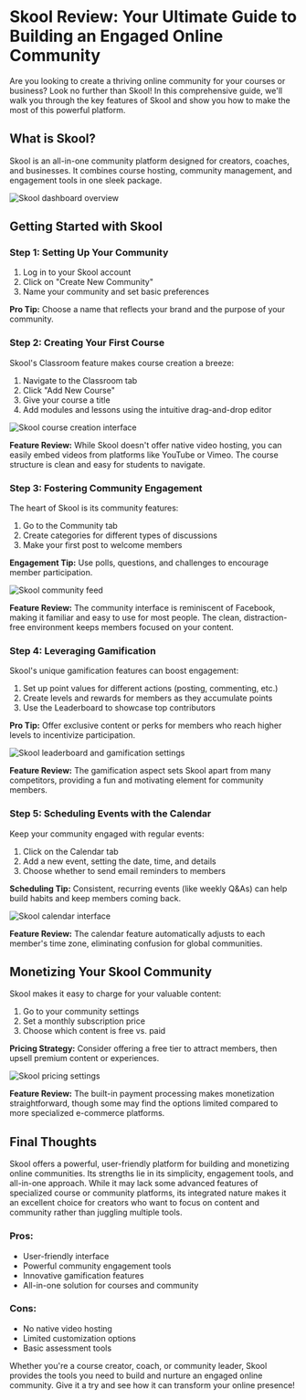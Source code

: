 # Skool Review: Your Ultimate Guide to Building an Engaged Online Community

Are you looking to create a thriving online community for your courses or business? Look no further than Skool! In this comprehensive guide, we'll walk you through the key features of Skool and show you how to make the most of this powerful platform.

## What is Skool?

Skool is an all-in-one community platform designed for creators, coaches, and businesses. It combines course hosting, community management, and engagement tools in one sleek package.

![Skool dashboard overview](image_placeholder.jpg)

## Getting Started with Skool

### Step 1: Setting Up Your Community

1. Log in to your Skool account
2. Click on "Create New Community"
3. Name your community and set basic preferences

**Pro Tip:** Choose a name that reflects your brand and the purpose of your community.

### Step 2: Creating Your First Course

Skool's Classroom feature makes course creation a breeze:

1. Navigate to the Classroom tab
2. Click "Add New Course"
3. Give your course a title
4. Add modules and lessons using the intuitive drag-and-drop editor

![Skool course creation interface](image_placeholder.jpg)

**Feature Review:** While Skool doesn't offer native video hosting, you can easily embed videos from platforms like YouTube or Vimeo. The course structure is clean and easy for students to navigate.

### Step 3: Fostering Community Engagement

The heart of Skool is its community features:

1. Go to the Community tab
2. Create categories for different types of discussions
3. Make your first post to welcome members

**Engagement Tip:** Use polls, questions, and challenges to encourage member participation.

![Skool community feed](image_placeholder.jpg)

**Feature Review:** The community interface is reminiscent of Facebook, making it familiar and easy to use for most people. The clean, distraction-free environment keeps members focused on your content.

### Step 4: Leveraging Gamification

Skool's unique gamification features can boost engagement:

1. Set up point values for different actions (posting, commenting, etc.)
2. Create levels and rewards for members as they accumulate points
3. Use the Leaderboard to showcase top contributors

**Pro Tip:** Offer exclusive content or perks for members who reach higher levels to incentivize participation.

![Skool leaderboard and gamification settings](image_placeholder.jpg)

**Feature Review:** The gamification aspect sets Skool apart from many competitors, providing a fun and motivating element for community members.

### Step 5: Scheduling Events with the Calendar

Keep your community engaged with regular events:

1. Click on the Calendar tab
2. Add a new event, setting the date, time, and details
3. Choose whether to send email reminders to members

**Scheduling Tip:** Consistent, recurring events (like weekly Q&As) can help build habits and keep members coming back.

![Skool calendar interface](image_placeholder.jpg)

**Feature Review:** The calendar feature automatically adjusts to each member's time zone, eliminating confusion for global communities.

## Monetizing Your Skool Community

Skool makes it easy to charge for your valuable content:

1. Go to your community settings
2. Set a monthly subscription price
3. Choose which content is free vs. paid

**Pricing Strategy:** Consider offering a free tier to attract members, then upsell premium content or experiences.

![Skool pricing settings](image_placeholder.jpg)

**Feature Review:** The built-in payment processing makes monetization straightforward, though some may find the options limited compared to more specialized e-commerce platforms.

## Final Thoughts

Skool offers a powerful, user-friendly platform for building and monetizing online communities. Its strengths lie in its simplicity, engagement tools, and all-in-one approach. While it may lack some advanced features of specialized course or community platforms, its integrated nature makes it an excellent choice for creators who want to focus on content and community rather than juggling multiple tools.

### Pros:
- User-friendly interface
- Powerful community engagement tools
- Innovative gamification features
- All-in-one solution for courses and community

### Cons:
- No native video hosting
- Limited customization options
- Basic assessment tools

Whether you're a course creator, coach, or community leader, Skool provides the tools you need to build and nurture an engaged online community. Give it a try and see how it can transform your online presence!